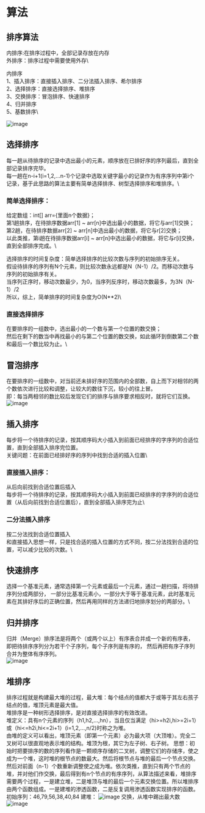 # 算法
## 排序算法
内排序:在排序过程中，全部记录存放在内存\
外排序：排序过程中需要使用外存\

内排序\
1、插入排序：直接插入排序、二分法插入排序、希尔排序\
2、选择排序：直接选择排序、堆排序\
3、交换排序：冒泡排序、快速排序\
4、归并排序\
5、基数排序\

![image](https://user-images.githubusercontent.com/30895025/207545506-93f14fde-bd45-4731-99e0-4727bac1a790.png)

## 选择排序
每一趟从待排序的记录中选出最小的元素，顺序放在已排好序的序列最后，直到全部记录排序完毕。\
每一趟在n-i+1(i=1,2,...n-1)个记录中选取关键字最小的记录作为有序序列中第i个记录，基于此思路的算法主要有简单选择排序、树型选择排序和堆排序。\

### 简单选择排序：
给定数组：int[] arr={里面n个数据}；\
第1趟排序，在待排序数据arr[1] ~ arr[n]中选出最小的数据，将它与arr[1]交换；\
第2趟，在待排序数据arr[2] ~ arr[n]中选出最小的数据，将它与r[2]交换；\
以此类推，第i趟在待排序数据arr[i] ~ arr[n]中选出最小的数据，将它与r[i]交换，直到全部排序完成。\

选择排序的时间复杂度：简单选择排序的比较次数与序列的初始排序无关。\
假设待排序的序列有N个元素，则比较次数永远都是N（N-1）/2。而移动次数与序列的初始排序有关。\
当序列正序时，移动次数最少，为0，当序列反序时，移动次数最多，为3N（N-1）/2\
所以，综上，简单排序的时间复杂度为O(N**2)\

### 直接选择排序
在要排序的一组数中，选出最小的一个数与第一个位置的数交换；\
然后在剩下的数当中再找最小的与第二个位置的数交换，如此循环到倒数第二个数和最后一个数比较为止。\


## 冒泡排序
在要排序的一组数中，对当前还未排好序的范围内的全部数，自上而下对相邻的两个数依次进行比较和调整，让较大的数往下沉，较小的往上冒。\
即：每当两相邻的数比较后发现它们的排序与排序要求相反时，就将它们互换。\
![image](https://user-images.githubusercontent.com/30895025/207590479-9f1bcb4a-513c-476e-a23c-8370863ddbf1.png)

## 插入排序
每步将一个待排序的记录，按其顺序码大小插入到前面已经排序的字序列的合适位置，直到全部插入排序完位置。\
关键问题：在前面已经排好序的序列中找到合适的插入位置\

### 直接插入排序：
从后向前找到合适位置后插入\
每步将一个待排序的记录，按其顺序码大小插入到前面已经排序的字序列的合适位置（从后向前找到合适位置后），直到全部插入排序完为止\

### 二分法插入排序
按二分法找到合适位置插入\
和直接插入思想一样，只是找合适的插入位置的方式不同，按二分法找到合适的位置，可以减少比较的次数。\

## 快速排序
选择一个基准元素，通常选择第一个元素或最后一个元素，通过一趟扫描，将待排序列分成两部分，
一部分比基准元素小，一部分大于等于基准元素，此时基准元素在其排好序后的正确位置，然后再用同样的方法递归地排序划分的两部分。\

## 归并排序
归并（Merge）排序法是将两个（或两个以上）有序表合并成一个新的有序表，即把待排序序列分为若干个子序列，每个子序列是有序的，
然后再把有序子序列合并为整体有序序列。\
![image](https://user-images.githubusercontent.com/30895025/207598871-e0234469-ca58-4a40-ad7b-60a793bac3b4.png)

## 堆排序
排序过程就是构建最大堆的过程，最大堆：每个结点的值都大于或等于其左右孩子结点的值，堆顶元素是最大值。\
堆排序是一种树形选择排序，是对直接选择排序的有效改进。\
堆定义：具有n个元素的序列（h1,h2,...,hn），当且仅当满足（hi>=h2i,hi>=2i+1）或（hi<=h2i,hi<=2i+1）(i=1,2,...,n/2)时称之为堆。\
由堆的定义可以看出，堆顶元素（即第一个元素）必为最大项（大顶堆）。完全二叉树可以很直观地表示堆的结构。堆顶为根，其它为左子树、右子树。
思想：初始时把要排序的数的序列看作是一颗顺序存储的二叉树，调整它们的存储序，使之成为一个堆，这时堆的根节点的数最大。然后将根节点与堆的最后一个节点交换。然后对前面（n-1）个数重新调整使之成为堆。依次类推，直到只有两个节点的堆，并对他们作交换，最后得到有n个节点的有序序列，从算法描述来看，堆排序需要两个过程，一是建立堆，二是堆顶与堆的最后一个元素交换位置。所以堆排序由两个函数组成。一是建堆的渗透函数，二是反复调用渗透函数实现排序的函数。
初始序列：46,79,56,38,40,84
建堆：
![image](https://user-images.githubusercontent.com/30895025/207603593-26a61af1-19e3-4e48-9f42-f2b1bb336688.png)
交换，从堆中踢出最大数
![image](https://user-images.githubusercontent.com/30895025/207603885-5bcfcfc3-af8f-49b6-bd1f-ab910c1757ca.png)






